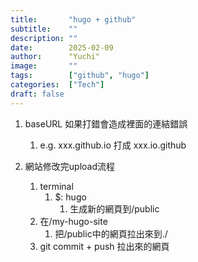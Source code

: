 ```yaml
---
title:       "hugo + github"
subtitle:    ""
description: ""
date:        2025-02-09
author:      "Yuchi"
image:       ""
tags:        ["github", "hugo"]
categories:  ["Tech"]
draft: false
---
```


1. baseURL 如果打錯會造成裡面的連結錯誤
   1. e.g. xxx.github.io 打成 xxx.io.github

2. 網站修改完upload流程
   1. terminal
      1. $: hugo
         1. 生成新的網頁到/public
   2. 在/my-hugo-site
      1. 把/public中的網頁拉出來到./
   3. git commit + push 拉出來的網頁